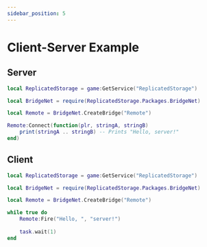 ```yaml
---
sidebar_position: 5
---
```


# Client-Server Example

## Server
```lua name="example.server.lua"
local ReplicatedStorage = game:GetService("ReplicatedStorage")

local BridgeNet = require(ReplicatedStorage.Packages.BridgeNet)

local Remote = BridgeNet.CreateBridge("Remote")

Remote:Connect(function(plr, stringA, stringB)
	print(stringA .. stringB) -- Prints "Hello, server!"
end)
```

## Client
```lua name="example.client.lua"
local ReplicatedStorage = game:GetService("ReplicatedStorage")

local BridgeNet = require(ReplicatedStorage.Packages.BridgeNet)

local Remote = BridgeNet.CreateBridge("Remote")

while true do
	Remote:Fire("Hello, ", "server!")
	
	task.wait(1)
end
```